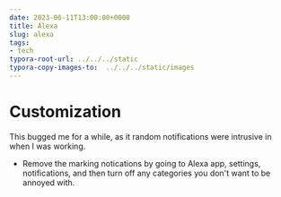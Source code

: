 ```yaml
---
date: 2023-06-11T13:00:00+0000
title: Alexa
slug: alexa
tags:
- tech
typora-root-url: ../../../static
typora-copy-images-to:  ../../../static/images
---
```


# Customization

This bugged me for a while, as it random notifications were intrusive in when I was working.

- Remove the marking notications by going to Alexa app, settings, notifications, and then turn off any categories you don't want to be annoyed with.
